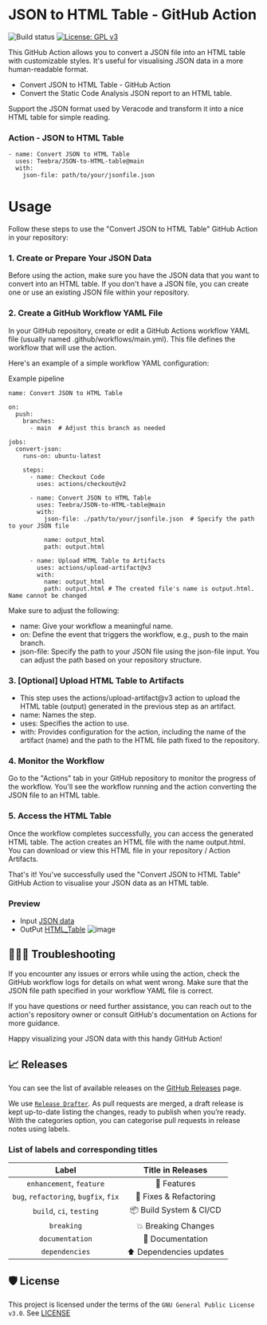 # JSON to HTML Table - GitHub Action

![Build status](https://github.com/Teebra/JSON-to-HTML-table/actions/workflows/convert-json-to-html.yml/badge.svg)
[![License: GPL v3](https://img.shields.io/badge/License-GPLv3-blue.svg)](https://github.com/Teebra/JSON-to-HTML-table/blob/main/LICENSE)

This GitHub Action allows you to convert a JSON file into an HTML table with customizable styles. It's useful for visualising JSON data in a more human-readable format.
* Convert JSON to HTML Table - GitHub Action
* Convert the Static Code Analysis JSON report to an HTML table.

Support the JSON format used by Veracode and transform it into a nice HTML table for simple reading.

### Action - JSON to HTML Table

```
- name: Convert JSON to HTML Table
  uses: Teebra/JSON-to-HTML-table@main
  with:
    json-file: path/to/your/jsonfile.json

```

# Usage

Follow these steps to use the "Convert JSON to HTML Table" GitHub Action in your repository:

### 1. Create or Prepare Your JSON Data

Before using the action, make sure you have the JSON data that you want to convert into an HTML table. If you don't have a JSON file, you can create one or use an existing JSON file within your repository.

### 2. Create a GitHub Workflow YAML File

In your GitHub repository, create or edit a GitHub Actions workflow YAML file (usually named .github/workflows/main.yml). This file defines the workflow that will use the action.

Here's an example of a simple workflow YAML configuration:

Example pipeline

```
name: Convert JSON to HTML Table

on:
  push:
    branches:
      - main  # Adjust this branch as needed

jobs:
  convert-json:
    runs-on: ubuntu-latest

    steps:
      - name: Checkout Code
        uses: actions/checkout@v2

      - name: Convert JSON to HTML Table
        uses: Teebra/JSON-to-HTML-table@main
        with:
          json-file: ./path/to/your/jsonfile.json  # Specify the path to your JSON file

          name: output_html
          path: output.html

      - name: Upload HTML Table to Artifacts
        uses: actions/upload-artifact@v3
        with:
          name: output_html 
          path: output.html # The created file's name is output.html. Name cannot be changed

```
Make sure to adjust the following:

* name: Give your workflow a meaningful name.
* on: Define the event that triggers the workflow, e.g., push to the main branch.
* json-file: Specify the path to your JSON file using the json-file input. You can adjust the path based on your repository structure.

### 3. [Optional] Upload HTML Table to Artifacts

* This step uses the actions/upload-artifact@v3 action to upload the HTML table (output) generated in the previous step as an artifact.
* name: Names the step.
* uses: Specifies the action to use.
* with: Provides configuration for the action, including the name of the artifact (name) and the path to the HTML file path fixed to the repository.


### 4. Monitor the Workflow

Go to the "Actions" tab in your GitHub repository to monitor the progress of the workflow. You'll see the workflow running and the action converting the JSON file to an HTML table.

### 5. Access the HTML Table

Once the workflow completes successfully, you can access the generated HTML table. The action creates an HTML file with the name output.html. You can download or view this HTML file in your repository / Action Artifacts.

That's it! You've successfully used the "Convert JSON to HTML Table" GitHub Action to visualise your JSON data as an HTML table.

### Preview
* Input [JSON data](https://github.com/Teebra/JSON-to-HTML-table/tree/main/test-data)
* OutPut [HTML_Table](https://github.com/Teebra/JSON-to-HTML-table/tree/main/test-result)
![image](https://github.com/Teebra/JSON-to-HTML-table/assets/125788246/85dd110d-4e8f-4268-b71c-b4aeec6a55e8)


## 🕵🏻‍♂️ Troubleshooting

If you encounter any issues or errors while using the action, check the GitHub workflow logs for details on what went wrong. Make sure that the JSON file path specified in your workflow YAML file is correct.

If you have questions or need further assistance, you can reach out to the action's repository owner or consult GitHub's documentation on Actions for more guidance.

Happy visualizing your JSON data with this handy GitHub Action!

## 📈 Releases

You can see the list of available releases on the [GitHub Releases](https://github.com/Teebra/JSON-to-HTML-table/releases) page.

We use [`Release Drafter`](https://github.com/marketplace/actions/convert-json-to-html-table). As pull requests are merged, a draft release is kept up-to-date listing the changes, ready to publish when you’re ready. With the categories option, you can categorise pull requests in release notes using labels.

### List of labels and corresponding titles

|               **Label**               |  **Title in Releases**  |
| :-----------------------------------: | :---------------------: |
|       `enhancement`, `feature`        |       🚀 Features       |
| `bug`, `refactoring`, `bugfix`, `fix` | 🔧 Fixes & Refactoring  |
|       `build`, `ci`, `testing`        | 📦 Build System & CI/CD |
|              `breaking`               |   💥 Breaking Changes   |
|            `documentation`            |    📝 Documentation     |
|            `dependencies`             | ⬆️ Dependencies updates |

## 🛡 License
This project is licensed under the terms of the `GNU General Public License v3.0`. See [LICENSE](https://github.com/Teebra/JSON-to-HTML-table/blob/main/LICENSE)












